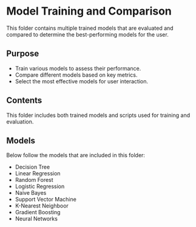 # Model Training and Comparison  

This folder contains multiple trained models that are evaluated and compared to determine the best-performing models for the user.  

## Purpose  

- Train various models to assess their performance.  
- Compare different models based on key metrics.  
- Select the most effective models for user interaction.  

## Contents  

This folder includes both trained models and scripts used for training and evaluation.

## Models

Below follow the models that are included in this folder:

- Decision Tree
- Linear Regression
- Random Forest
- Logistic Regression
- Naive Bayes
- Support Vector Machine
- K-Nearest Neighboor
- Gradient Boosting
- Neural Networks